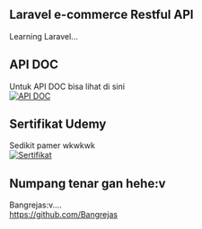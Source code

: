 ## Laravel e-commerce Restful API
Learning Laravel... 

## API DOC
Untuk API DOC bisa lihat di sini <br>
[![API DOC](https://run.pstmn.io/button.svg)](https://documenter.getpostman.com/view/5678011/S1LwzTuU)

## Sertifikat Udemy
Sedikit pamer wkwkwk <br>
[![Sertifikat](https://www.udemy.com/staticx/udemy/images/v6/apple-touch-icon-72x72.png)](https://www.udemy.com/certificate/UC-7LNG7HZP/)

## Numpang tenar gan hehe:v
Bangrejas:v.... <br>
https://github.com/Bangrejas
